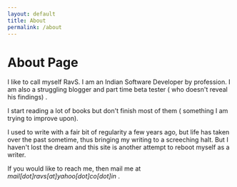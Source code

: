 ```yaml
---
layout: default
title: About
permalink: /about
---
```


# About Page

I like to call myself RavS. I am an Indian Software Developer by profession. I am also a struggling blogger and part time beta tester ( who doesn't reveal his findings) .

I start reading a lot of books but don't finish most of them ( something I am trying to improve upon).

I used to write with a fair bit of regularity a few years ago, but life has taken over the past sometime, thus bringing my writing to a screeching halt. But I haven't lost the dream and this site is another attempt to reboot myself as a writer.

If you would like to reach me, then mail me at _mail[dot]ravs[at]yahoo[dot]co[dot]in_ .
